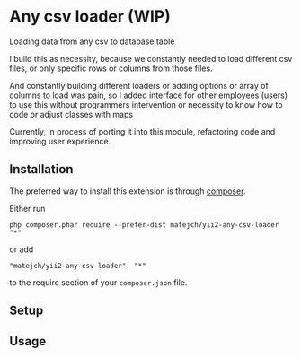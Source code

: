 Any csv loader (WIP)
==============
Loading data from any csv to database table

I build this as necessity, because we constantly needed to load different csv files, or only specific rows or columns
from those files.

And constantly building different loaders or adding options or array of columns to load was pain, so I added interface
for other employees (users) to use this without programmers intervention or necessity to know how to code or adjust classes with maps

Currently, in process of porting it into this module, refactoring code and improving user experience.

Installation
------------

The preferred way to install this extension is through [composer](http://getcomposer.org/download/).

Either run

```
php composer.phar require --prefer-dist matejch/yii2-any-csv-loader "*"
```

or add

```
"matejch/yii2-any-csv-loader": "*"
```

to the require section of your `composer.json` file.


Setup
-----

Usage
----